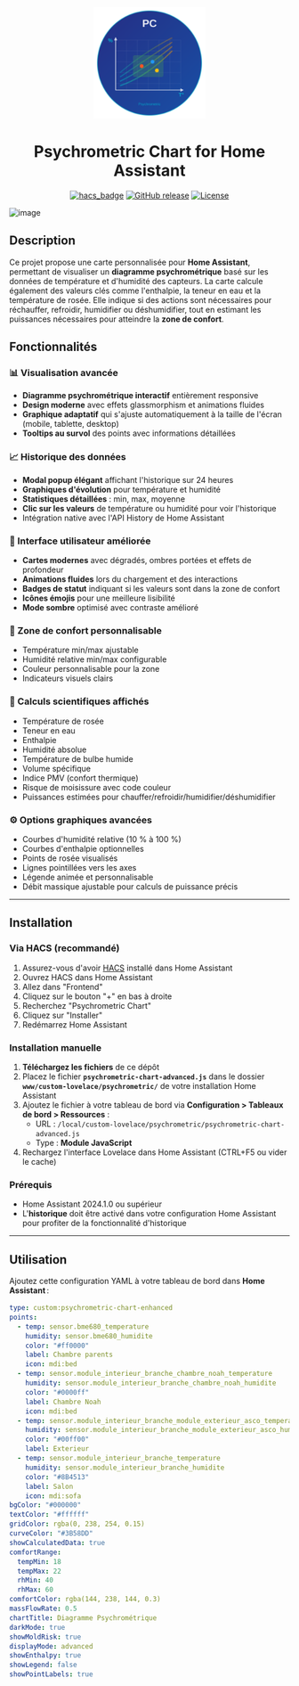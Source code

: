 <div align="center">
  <img src="icon.svg" alt="Psychrometric Chart Logo" width="200"/>

  # Psychrometric Chart for Home Assistant

  [![hacs_badge](https://img.shields.io/badge/HACS-Default-41BDF5.svg)](https://github.com/hacs/integration)
  [![GitHub release](https://img.shields.io/github/release/guiohm79/psychrometric-chart-advanced.svg)](https://github.com/guiohm79/psychrometric-chart-advanced/releases)
  [![License](https://img.shields.io/github/license/guiohm79/psychrometric-chart-advanced.svg)](LICENSE)
</div>

<img width="589" alt="image" src="https://github.com/guiohm79/psychrometric-chart-advanced/blob/main/Capture.png">



## Description

Ce projet propose une carte personnalisée pour **Home Assistant**, permettant de visualiser un **diagramme psychrométrique** basé sur les données de température et d'humidité des capteurs. La carte calcule également des valeurs clés comme l'enthalpie, la teneur en eau et la température de rosée. Elle indique si des actions sont nécessaires pour réchauffer, refroidir, humidifier ou déshumidifier, tout en estimant les puissances nécessaires pour atteindre la **zone de confort**.

## Fonctionnalités

### 📊 Visualisation avancée
- **Diagramme psychrométrique interactif** entièrement responsive
- **Design moderne** avec effets glassmorphism et animations fluides
- **Graphique adaptatif** qui s'ajuste automatiquement à la taille de l'écran (mobile, tablette, desktop)
- **Tooltips au survol** des points avec informations détaillées

### 📈 Historique des données
- **Modal popup élégant** affichant l'historique sur 24 heures
- **Graphiques d'évolution** pour température et humidité
- **Statistiques détaillées** : min, max, moyenne
- **Clic sur les valeurs** de température ou humidité pour voir l'historique
- Intégration native avec l'API History de Home Assistant

### 🎨 Interface utilisateur améliorée
- **Cartes modernes** avec dégradés, ombres portées et effets de profondeur
- **Animations fluides** lors du chargement et des interactions
- **Badges de statut** indiquant si les valeurs sont dans la zone de confort
- **Icônes émojis** pour une meilleure lisibilité
- **Mode sombre** optimisé avec contraste amélioré

### 📐 Zone de confort personnalisable
- Température min/max ajustable
- Humidité relative min/max configurable
- Couleur personnalisable pour la zone
- Indicateurs visuels clairs

### 🔬 Calculs scientifiques affichés
- Température de rosée
- Teneur en eau
- Enthalpie
- Humidité absolue
- Température de bulbe humide
- Volume spécifique
- Indice PMV (confort thermique)
- Risque de moisissure avec code couleur
- Puissances estimées pour chauffer/refroidir/humidifier/déshumidifier

### ⚙️ Options graphiques avancées
- Courbes d'humidité relative (10 % à 100 %)
- Courbes d'enthalpie optionnelles
- Points de rosée visualisés
- Lignes pointillées vers les axes
- Légende animée et personnalisable
- Débit massique ajustable pour calculs de puissance précis

---

## Installation

### Via HACS (recommandé)

1. Assurez-vous d'avoir [HACS](https://hacs.xyz/) installé dans Home Assistant
2. Ouvrez HACS dans Home Assistant
3. Allez dans "Frontend"
4. Cliquez sur le bouton "+" en bas à droite
5. Recherchez "Psychrometric Chart"
6. Cliquez sur "Installer"
7. Redémarrez Home Assistant

### Installation manuelle

1. **Téléchargez les fichiers** de ce dépôt
2. Placez le fichier **`psychrometric-chart-advanced.js`** dans le dossier **`www/custom-lovelace/psychrometric/`** de votre installation Home Assistant
3. Ajoutez le fichier à votre tableau de bord via **Configuration > Tableaux de bord > Ressources** :
   - URL : `/local/custom-lovelace/psychrometric/psychrometric-chart-advanced.js`
   - Type : **Module JavaScript**
4. Rechargez l'interface Lovelace dans Home Assistant (CTRL+F5 ou vider le cache)

### Prérequis

- Home Assistant 2024.1.0 ou supérieur
- L'**historique** doit être activé dans votre configuration Home Assistant pour profiter de la fonctionnalité d'historique

---

## Utilisation

Ajoutez cette configuration YAML à votre tableau de bord dans **Home Assistant** :

```yaml
type: custom:psychrometric-chart-enhanced
points:
  - temp: sensor.bme680_temperature
    humidity: sensor.bme680_humidite
    color: "#ff0000"
    label: Chambre parents
    icon: mdi:bed
  - temp: sensor.module_interieur_branche_chambre_noah_temperature
    humidity: sensor.module_interieur_branche_chambre_noah_humidite
    color: "#0000ff"
    label: Chambre Noah
    icon: mdi:bed
  - temp: sensor.module_interieur_branche_module_exterieur_asco_temperature
    humidity: sensor.module_interieur_branche_module_exterieur_asco_humidite
    color: "#00ff00"
    label: Exterieur
  - temp: sensor.module_interieur_branche_temperature
    humidity: sensor.module_interieur_branche_humidite
    color: "#8B4513"
    label: Salon
    icon: mdi:sofa
bgColor: "#000000"
textColor: "#ffffff"
gridColor: rgba(0, 238, 254, 0.15)
curveColor: "#3B58DD"
showCalculatedData: true
comfortRange:
  tempMin: 18
  tempMax: 22
  rhMin: 40
  rhMax: 60
comfortColor: rgba(144, 238, 144, 0.3)
massFlowRate: 0.5
chartTitle: Diagramme Psychrométrique
darkMode: true
showMoldRisk: true
displayMode: advanced
showEnthalpy: true
showLegend: false
showPointLabels: true
